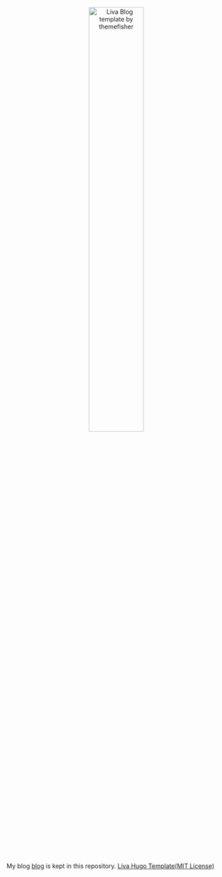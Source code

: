 <div align="center">
  <a href="https://awaytodata.com"><img src="https://raw.githubusercontent.com/yerzhankaratay/awaytodata/master/images/screenshot.png" width="50%" alt="Liva Blog template by themefisher"><img></a>
</div>

My blog [blog](https://awaytodata.com) is kept in this repository.
[Liva Hugo Template(MIT License)](https://gethugothemes.com/products/liva-hugo/)
